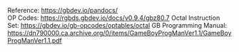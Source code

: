 Reference: https://gbdev.io/pandocs/  
OP Codes: https://rgbds.gbdev.io/docs/v0.9.4/gbz80.7
Octal Instruction Set: https://gbdev.io/gb-opcodes/optables/octal
GB Programming Manual: https://dn790000.ca.archive.org/0/items/GameBoyProgManVer1.1/GameBoyProgManVer1.1.pdf

